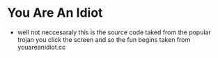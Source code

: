 # You Are An Idiot
- well not neccesaraly
this is the source code taked from the popular trojan you click the screen and so the fun begins
taken from youareanidiot.cc
